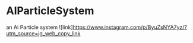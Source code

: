 # AIParticleSystem
an Ai Particle system 
![link]https://www.instagram.com/p/ByuZsNYA7yz/?utm_source=ig_web_copy_link
